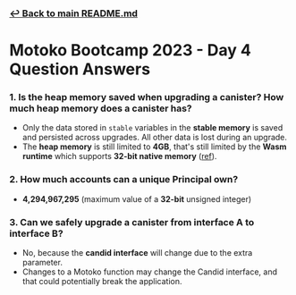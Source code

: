 ### [↩ Back to main README.md](../README.md)

# Motoko Bootcamp 2023 - Day 4 Question Answers

### 1. Is the heap memory saved when upgrading a canister? How much heap memory does a canister has?

* Only the data stored in `stable` variables in the **stable memory** is saved and persisted across upgrades. All other data is lost during an upgrade. 
* The **heap memory** is still limited to **4GB**, that's still limited by the **Wasm runtime** which supports **32-bit native memory** ([ref](https://forum.dfinity.org/t/increased-canister-smart-contract-memory/6148/144)).

### 2. How much accounts can a unique Principal own?

* **4,294,967,295** (maximum value of a **32-bit** unsigned integer)

### 3. Can we safely upgrade a canister from interface A to interface B?

* No, because the **candid interface** will change due to the extra parameter.
* Changes to a Motoko function may change the Candid interface, and that could potentially break the application.
